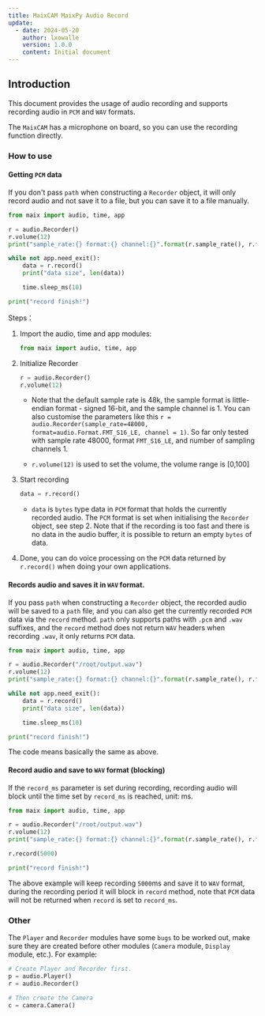 ```yaml
---
title: MaixCAM MaixPy Audio Record
update:
  - date: 2024-05-20
    author: lxowalle
    version: 1.0.0
    content: Initial document
---
```


## Introduction

This document provides the usage of audio recording and supports recording audio in `PCM` and `WAV` formats.

The `MaixCAM` has a microphone on board, so you can use the recording function directly.

### How to use

#### Getting `PCM` data

If you don't pass `path` when constructing a `Recorder` object, it will only record audio and not save it to a file, but you can save it to a file manually.

```python
from maix import audio, time, app

r = audio.Recorder()
r.volume(12)
print("sample_rate:{} format:{} channel:{}".format(r.sample_rate(), r.format(), r.channel()))

while not app.need_exit():
    data = r.record()
    print("data size", len(data))

    time.sleep_ms(10)

print("record finish!")
```

Steps：

1. Import the audio, time and app modules:

   ```python
   from maix import audio, time, app
   ```

2. Initialize Recorder

   ```python
   r = audio.Recorder()
   r.volume(12)
   ```

    - Note that the default sample rate is 48k, the sample format is little-endian format - signed 16-bit, and the sample channel is 1. You can also customise the parameters like this `r = audio.Recorder(sample_rate=48000, format=audio.Format.FMT_S16_LE, channel = 1)`. So far only tested with sample rate 48000, format `FMT_S16_LE`, and number of sampling channels 1.

     - `r.volume(12)` is used to set the volume, the volume range is [0,100]

3. Start recording

   ```python
   data = r.record()
   ```

   - `data` is `bytes` type data in `PCM` format that holds the currently recorded audio. The `PCM` format is set when initialising the `Recorder` object, see step 2. Note that if the recording is too fast and there is no data in the audio buffer, it is possible to return an empty `bytes` of data.

4. Done, you can do voice processing on the `PCM` data returned by `r.record()` when doing your own applications.

#### Records audio and saves it in `WAV` format.

If you pass `path` when constructing a `Recorder` object, the recorded audio will be saved to a `path` file, and you can also get the currently recorded `PCM` data via the `record` method. `path` only supports paths with `.pcm` and `.wav` suffixes, and the `record` method does not return `WAV` headers when recording `.wav`, it only returns `PCM` data.

```python
from maix import audio, time, app

r = audio.Recorder("/root/output.wav")
r.volume(12)
print("sample_rate:{} format:{} channel:{}".format(r.sample_rate(), r.format(), r.channel()))

while not app.need_exit():
    data = r.record()
    print("data size", len(data))

    time.sleep_ms(10)

print("record finish!")
```

The code means basically the same as above.

#### Record audio and save to `WAV` format (blocking)

If the `record_ms` parameter is set during recording, recording audio will block until the time set by `record_ms` is reached, unit: ms.

```python
from maix import audio, time, app

r = audio.Recorder("/root/output.wav")
r.volume(12)
print("sample_rate:{} format:{} channel:{}".format(r.sample_rate(), r.format(), r.channel()))

r.record(5000)

print("record finish!")
```

The above example will keep recording `5000`ms and save it to `WAV` format, during the recording period it will block in `record` method, note that `PCM` data will not be returned when `record` is set to `record_ms`.

### Other

The `Player` and `Recorder` modules have some `bugs` to be worked out, make sure they are created before other modules (`Camera` module, `Display` module, etc.). For example:

```python
# Create Player and Recorder first.
p = audio.Player()
r = audio.Recorder()

# Then create the Camera
c = camera.Camera()
```
